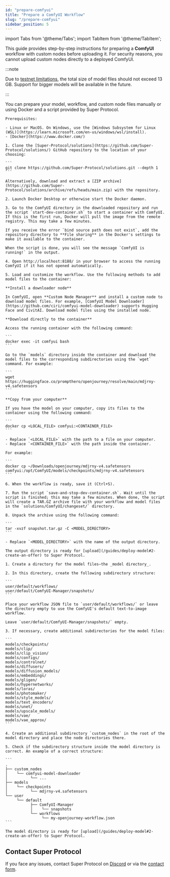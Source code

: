 ```yaml
---
id: "prepare-comfyui"
title: "Prepare a ComfyUI Workflow"
slug: "/prepare-comfyui"
sidebar_position: 5
---
```


import Tabs from '@theme/Tabs';
import TabItem from '@theme/TabItem';

This guide provides step-by-step instructions for preparing a **ComfyUI** workflow with custom nodes before uploading it. For security reasons, you cannot upload custom nodes directly to a deployed ComfyUI.

:::note

Due to [testnet limitations](/marketplace/limitations), the total size of model files should not exceed 13 GB. Support for bigger models will be available in the future.

:::

You can prepare your model, workflow, and custom node files manually or using Docker and a script provided by Super Protocol.

<Tabs>
  <TabItem value="docker" label="Using the script" default>

    Prerequisites:

    - Linux or MacOS. On Windows, use the [Windows Subsystem for Linux (WSL)](https://learn.microsoft.com/en-us/windows/wsl/install).
    - [Docker](https://www.docker.com/)
    
    1. Clone the [Super-Protocol/solutions](https://github.com/Super-Protocol/solutions/) GitHub repository to the location of your choosing:

    ```
    git clone https://github.com/Super-Protocol/solutions.git --depth 1
    ```

    Alternatively, download and extract a [ZIP archive](https://github.com/Super-Protocol/solutions/archive/refs/heads/main.zip) with the repository.

    2. Launch Docker Desktop or otherwise start the Docker daemon.

    3. Go to the ComfyUI directory in the downloaded repository and run the script `start-dev-container.sh` to start a container with ComfyUI. If this is the first run, Docker will pull the image from the remote registry. This may take a few minutes.

    If you receive the error `bind source path does not exist`, add the repository directory to **File sharing** in the Docker's settings to make it available to the container.

    When the script is done, you will see the message `ComfyUI is running!` in the output.

    4. Open http://localhost:8188/ in your browser to access the running ComfyUI if it has not opened automatically.

    5. Load and customize the workflow. Use the following methods to add model files to the container:

    **Install a downloader node**

    In ComfyUI, open **Custom Node Manager** and install a custom node to download model files. For example, [ComfyUI Model Downloader](https://github.com/ciri/comfyui-model-downloader) supports Hugging Face and CivitAI. Download model files using the installed node.

    **Download directly to the container**

    Access the running container with the following command:

    ```
    docker exec -it comfyui bash
    ```

    Go to the `models` directory inside the container and download the model files to the corresponding subdirectories using the `wget` command. For example:

    ```
    wget https://huggingface.co/prompthero/openjourney/resolve/main/mdjrny-v4.safetensors
    ```

    **Copy from your computer**

    If you have the model on your computer, copy its files to the container using the following command:

    ```
    docker cp <LOCAL_FILE> comfyui:<CONTAINER_FILE>
    ```

    - Replace `<LOCAL_FILE>` with the path to a file on your computer.
    - Replace `<CONTAINER_FILE>` with the path inside the container.

    For example:

    ```
    docker cp ~/Downloads/openjourney/mdjrny-v4.safetensors comfyui:/opt/ComfyUI/models/checkpoints/mdjrny-v4.safetensors
    ```

    6. When the workflow is ready, save it (Ctrl+S).

    7. Run the script `save-and-stop-dev-container.sh`. Wait until the script is finished; this may take a few minutes. When done, the script will create a TAR.GZ archive file with your workflow and model files in the `solutions/ComfyUI/changeset/` directory.

    8. Unpack the archive using the following command:

    ```
    tar -xvzf snapshot.tar.gz -C <MODEL_DIRECTORY>
    ```
    
    - Replace `<MODEL_DIRECTORY>` with the name of the output directory.

    The output directory is ready for [upload](/guides/deploy-model#2-create-an-offer) to Super Protocol.

  </TabItem>
  <TabItem value="manually" label="Manually">

    1. Create a directory for the model files—the _model directory_.

    2. In this directory, create the following subdirectory structure:

    ```
    user/default/workflows/
    user/default/ComfyUI-Manager/snapshots/
    ```
    
    Place your workflow JSON file to `user/default/workflows/` or leave the directory empty to use the ComfyUI's default text-to-image workflow.

    Leave `user/default/ComfyUI-Manager/snapshots/` empty.

    3. If necessary, create additional subdirectories for the model files:

    ```
    models/checkpoints/
    models/clip/
    models/clip_vision/
    models/configs/
    models/controlnet/
    models/diffusers/
    models/diffusion_models/
    models/embeddings/
    models/gligen/
    models/hypernetworks/
    models/loras/
    models/photomaker/
    models/style_models/
    models/text_encoders/
    models/unet/
    models/upscale_models/
    models/vae/
    models/vae_approx/
    ```

    4. Create an additional subdirectory `custom_nodes` in the root of the model directory and place the node directories there.

    5. Check if the subdirectory structure inside the model directory is correct. An example of a correct structure:

    ```
    .
    ├── custom_nodes
    │    └── comfyui-model-downloader
    │          └── ...
    ├── models
    │    └── checkpoints
    │          └── mdjrny-v4.safetensors
    └── user
         └── default
               ├── ComfyUI-Manager
               │    └── snapshots
               └── workflows
                    └── my-openjourney-workflow.json
    ```
    
    The model directory is ready for [upload](/guides/deploy-model#2-create-an-offer) to Super Protocol.

  </TabItem>
</Tabs>

## Contact Super Protocol

If you face any issues, contact Super Protocol on [Discord](https://discord.gg/superprotocol) or via the [contact form](https://superprotocol.zendesk.com/hc/en-us/requests/new).